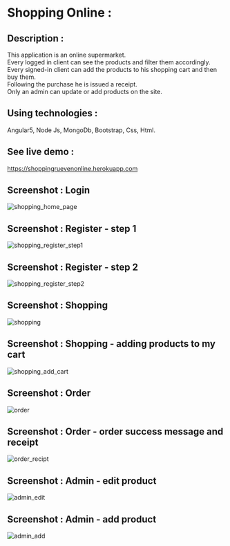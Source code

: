# Shopping Online :

## Description :

This application is an online supermarket.<br />
Every logged in client can see the products and filter them accordingly.<br />
Every signed-in client can add the products to his shopping cart and then buy them.<br />
Following the purchase he is issued a receipt.<br />
Only an admin can update or add products on the site.<br />

## Using technologies :

Angular5, Node Js, MongoDb, Bootstrap, Css, Html.

## See live demo :
https://shoppingruevenonline.herokuapp.com

## Screenshot : Login

![shopping_home_page](https://user-images.githubusercontent.com/40452887/51128748-49ac3f00-1831-11e9-98c8-8ec521520f27.png)

## Screenshot : Register - step 1

![shopping_register_step1](https://user-images.githubusercontent.com/40452887/51129435-1ec2ea80-1833-11e9-9011-1a04fc4c0f36.png)

## Screenshot : Register - step 2

![shopping_register_step2](https://user-images.githubusercontent.com/40452887/51129524-5cc00e80-1833-11e9-8787-db7e0f1e252d.png)

## Screenshot : Shopping

![shopping](https://user-images.githubusercontent.com/40452887/51129704-ccce9480-1833-11e9-9448-6ad5e4f1d292.png)

## Screenshot : Shopping - adding products to my cart

![shopping_add_cart](https://user-images.githubusercontent.com/40452887/51129789-0a332200-1834-11e9-838f-3c58907f9392.png)

## Screenshot : Order

![order](https://user-images.githubusercontent.com/40452887/51129840-364ea300-1834-11e9-8614-e0b6d60f1704.png)

## Screenshot : Order - order success message and receipt

![order_recipt](https://user-images.githubusercontent.com/40452887/51129954-7dd52f00-1834-11e9-87c0-5bdb44da3524.png)

## Screenshot : Admin - edit product

![admin_edit](https://user-images.githubusercontent.com/40452887/51130059-cb519c00-1834-11e9-9242-64f5b6a0dca4.png)

## Screenshot : Admin - add product

![admin_add](https://user-images.githubusercontent.com/40452887/51130097-dc9aa880-1834-11e9-9df0-6b6a1586b716.png)

